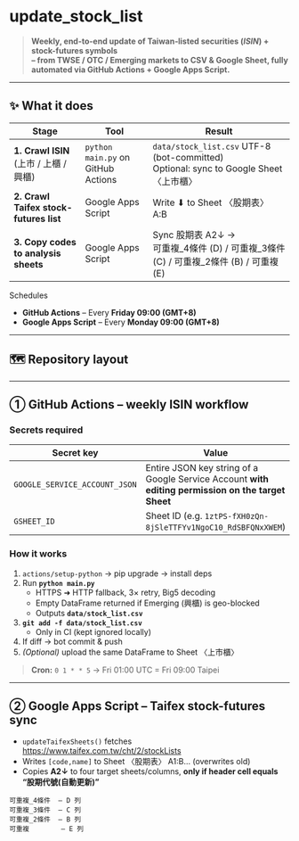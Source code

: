 # update_stock_list

> **Weekly, end-to-end update of Taiwan‐listed securities (_ISIN_) + stock-futures symbols  
> – from TWSE / OTC / Emerging markets to CSV & Google Sheet, fully automated via GitHub Actions + Google Apps Script.**

---

## ✨ What it does

| Stage | Tool | Result |
|-------|------|--------|
| **1. Crawl ISIN** (上市 / 上櫃 / 興櫃) | `python main.py` on GitHub Actions | `data/stock_list.csv` UTF-8 (bot-committed)<br>Optional: sync to Google Sheet 〈上市櫃〉 |
| **2. Crawl Taifex stock-futures list** | Google Apps Script | Write ⬇ to Sheet 〈股期表〉 A:B |
| **3. Copy codes to analysis sheets** | Google Apps Script | Sync 股期表 A2↓ →<br>可重複_4條件 (D) / 可重複_3條件 (C) / 可重複_2條件 (B) / 可重複 (E) |

Schedules  
* **GitHub Actions** – Every **Friday 09:00 (GMT+8)**  
* **Google Apps Script** – Every **Monday 09:00 (GMT+8)**  

---

## 🗺️ Repository layout

---

## ①  GitHub Actions – weekly ISIN workflow

### Secrets required

| Secret key | Value |
|------------|-------|
| `GOOGLE_SERVICE_ACCOUNT_JSON` | Entire JSON key string of a Google Service Account **with editing permission on the target Sheet** |
| `GSHEET_ID` | Sheet ID (e.g. `1ztPS-fXH0zQn-8jSleTTFYv1NgoC10_RdSBFQNxXWEM`) |

### How it works

1. `actions/setup-python` → pip upgrade → install deps  
2. Run **`python main.py`**  
   * HTTPS ➜ HTTP fallback, 3× retry, Big5 decoding  
   * Empty DataFrame returned if Emerging (興櫃) is geo-blocked   
   * Outputs **`data/stock_list.csv`**
3. **`git add -f data/stock_list.csv`**  
   * Only in CI (kept ignored locally)  
4. If diff → bot commit & push  
5. _(Optional)_ upload the same DataFrame to Sheet 〈上市櫃〉

> **Cron:** `0 1 * * 5`  → Fri 01:00 UTC = Fri 09:00 Taipei

---

## ②  Google Apps Script – Taifex stock-futures sync

* `updateTaifexSheets()` fetches <https://www.taifex.com.tw/cht/2/stockLists>
* Writes `[code,name]` to Sheet 〈股期表〉 A1:B… (overwrites old)
* Copies **A2↓** to four target sheets/columns, **only if header cell equals “股期代號(自動更新)”**

```text
可重複_4條件  – D 列
可重複_3條件  – C 列
可重複_2條件  – B 列
可重複        – E 列


